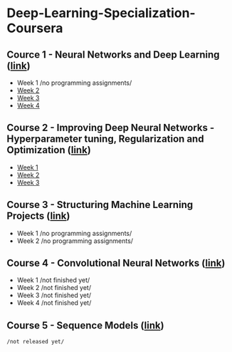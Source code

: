 # Deep-Learning-Specialization-Coursera


## Cource 1 - Neural Networks and Deep Learning ([link](https://www.coursera.org/learn/neural-networks-deep-learning))

  * Week 1  /no programming assignments/
  * [Week 2](https://github.com/km1414/Deep-Learning-Specialization-Coursera/tree/master/Cource%201%20-%20Neural%20Networks%20and%20Deep%20Learning/Week%202)
  * [Week 3](https://github.com/km1414/Deep-Learning-Specialization-Coursera/tree/master/Cource%201%20-%20Neural%20Networks%20and%20Deep%20Learning/Week%203)
  * [Week 4](https://github.com/km1414/Deep-Learning-Specialization-Coursera/tree/master/Cource%201%20-%20Neural%20Networks%20and%20Deep%20Learning/Week%204)
  
## Course 2 - Improving Deep Neural Networks -  Hyperparameter tuning, Regularization and Optimization ([link](https://www.coursera.org/learn/deep-neural-network))

  * [Week 1](https://github.com/km1414/Deep-Learning-Specialization-Coursera/tree/master/Course%202%20-%20Improving%20Deep%20Neural%20Networks%20-%20%20Hyperparameter%20tuning%2C%20Regularization%20and%20Optimization/Week%201)
  * [Week 2](https://github.com/km1414/Deep-Learning-Specialization-Coursera/tree/master/Course%202%20-%20Improving%20Deep%20Neural%20Networks%20-%20%20Hyperparameter%20tuning%2C%20Regularization%20and%20Optimization/Week%202)
  * [Week 3](https://github.com/km1414/Deep-Learning-Specialization-Coursera/tree/master/Course%202%20-%20Improving%20Deep%20Neural%20Networks%20-%20%20Hyperparameter%20tuning%2C%20Regularization%20and%20Optimization/Week%203)

## Course 3 - Structuring Machine Learning Projects ([link](https://www.coursera.org/learn/machine-learning-projects))


  * Week 1  /no programming assignments/
  * Week 2  /no programming assignments/
  
## Course 4 - Convolutional Neural Networks ([link](https://www.coursera.org/learn/convolutional-neural-networks))

  * Week 1  /not finished  yet/
  * Week 2  /not finished  yet/
  * Week 3  /not finished  yet/
  * Week 4  /not finished  yet/
  
## Course 5 - Sequence Models ([link](https://www.coursera.org/learn/nlp-sequence-models))

    /not released yet/
